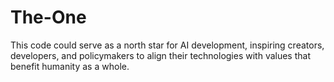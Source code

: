 # The-One
This code could serve as a north star for AI development, inspiring creators, developers, and policymakers to align their technologies with values that benefit humanity as a whole.
